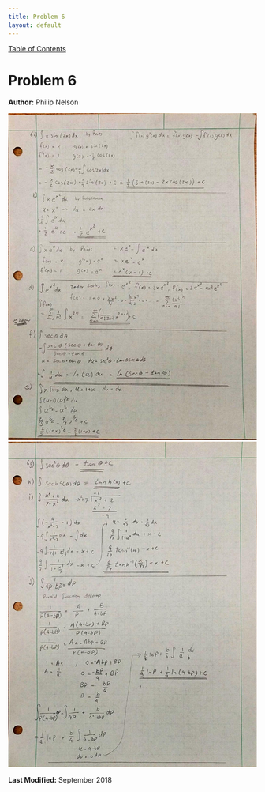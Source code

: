 ```yaml
---
title: Problem 6
layout: default
---
```

<a href="https://philipnelson5.github.io/math4610/SoftwareManual"> Table of Contents </a>
# Problem 6

**Author:** Philip Nelson

![](./6.1.jpg)
![](./6.2.jpg)

**Last Modified:** September 2018

